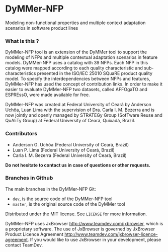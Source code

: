 # **DyMMer-NFP**

Modeling non-functional properties and multiple context adaptation scenarios in software product lines

### What is this ?

DyMMer-NFP tool is an extension of the DyMMer tool to support the modeling of NFPs and multiple contextual adaptation scenarios in feature models. DyMMer-NFP uses a catalog with 39 NFPs. Each NFP in this catalog were mapped according to each quality characteristic and sub-characteristics presented in the ISO/IEC 25010 SQuaRE product quality model. To specify the interdependencies between NFPs and features, DyMMer-NFP has used the concept of contribution links. In order to make it easier to evaluate DyMMer-NFP two datasets, called AFFOgaTO and ESPREssO, were made available for free.

DyMMer-NFP was created at Federal University of Ceará by Anderson Uchôa, Luan Lima with the supervision of Dra. Carla I. M. Bezerra and is now jointly and openly managed by STRATEGy Group (SofTware Reuse and QuAliTy Group) at Federal University of Ceará, Quixadá, Brazil.


### Contributors

- Anderson G. Uchôa (Federal University of Ceará, Brazil)
- Luan P. Lima (Federal University of Ceará, Brazil)
- Carla I. M. Bezerra (Federal University of Ceará, Brazil)

**Do not hesitate to contact us in case of questions or other requests.**

### Branches in Github

The main branches in the DyMMer-NFP Git:

* ``dev``, is the source code of the DyMMer-NFP tool
* ``master``, is the original source code of the DyMMer tool


Distributed under the MIT license. See ``LICENSE`` for more information.

DyMMer-NFP uses JxBrowser http://www.teamdev.com/jxbrowser, which is a proprietary software. The use of JxBrowser is governed by JxBrowser Product Licence Agreement http://www.teamdev.com/jxbrowser-licence-agreement. If you would like to use JxBrowser in your development, please contact TeamDev.
